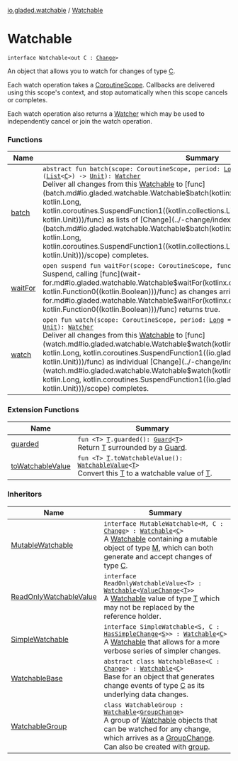 [io.gladed.watchable](../index.md) / [Watchable](./index.md)

# Watchable

`interface Watchable<out C : `[`Change`](../-change/index.md)`>`

An object that allows you to watch for changes of type [C](index.md#C).

Each watch operation takes a [CoroutineScope](#). Callbacks are delivered using this scope's context, and stop
automatically when this scope cancels or completes.

Each watch operation also returns a [Watcher](../-watcher/index.md) which may be used to independently cancel or join the watch
operation.

### Functions

| Name | Summary |
|---|---|
| [batch](batch.md) | `abstract fun batch(scope: CoroutineScope, period: `[`Long`](https://kotlinlang.org/api/latest/jvm/stdlib/kotlin/-long/index.html)` = IMMEDIATE, func: suspend (`[`List`](https://kotlinlang.org/api/latest/jvm/stdlib/kotlin.collections/-list/index.html)`<`[`C`](index.md#C)`>) -> `[`Unit`](https://kotlinlang.org/api/latest/jvm/stdlib/kotlin/-unit/index.html)`): `[`Watcher`](../-watcher/index.md)<br>Deliver all changes from this [Watchable](./index.md) to [func](batch.md#io.gladed.watchable.Watchable$batch(kotlinx.coroutines.CoroutineScope, kotlin.Long, kotlin.coroutines.SuspendFunction1((kotlin.collections.List((io.gladed.watchable.Watchable.C)), kotlin.Unit)))/func) as lists of [Change](../-change/index.md) objects until [scope](batch.md#io.gladed.watchable.Watchable$batch(kotlinx.coroutines.CoroutineScope, kotlin.Long, kotlin.coroutines.SuspendFunction1((kotlin.collections.List((io.gladed.watchable.Watchable.C)), kotlin.Unit)))/scope) completes. |
| [waitFor](wait-for.md) | `open suspend fun waitFor(scope: CoroutineScope, func: () -> `[`Boolean`](https://kotlinlang.org/api/latest/jvm/stdlib/kotlin/-boolean/index.html)`): `[`Unit`](https://kotlinlang.org/api/latest/jvm/stdlib/kotlin/-unit/index.html)<br>Suspend, calling [func](wait-for.md#io.gladed.watchable.Watchable$waitFor(kotlinx.coroutines.CoroutineScope, kotlin.Function0((kotlin.Boolean)))/func) as changes arrive, and return when [func](wait-for.md#io.gladed.watchable.Watchable$waitFor(kotlinx.coroutines.CoroutineScope, kotlin.Function0((kotlin.Boolean)))/func) returns true. |
| [watch](watch.md) | `open fun watch(scope: CoroutineScope, period: `[`Long`](https://kotlinlang.org/api/latest/jvm/stdlib/kotlin/-long/index.html)` = IMMEDIATE, func: suspend (`[`C`](index.md#C)`) -> `[`Unit`](https://kotlinlang.org/api/latest/jvm/stdlib/kotlin/-unit/index.html)`): `[`Watcher`](../-watcher/index.md)<br>Deliver all changes from this [Watchable](./index.md) to [func](watch.md#io.gladed.watchable.Watchable$watch(kotlinx.coroutines.CoroutineScope, kotlin.Long, kotlin.coroutines.SuspendFunction1((io.gladed.watchable.Watchable.C, kotlin.Unit)))/func) as individual [Change](../-change/index.md) objects until [scope](watch.md#io.gladed.watchable.Watchable$watch(kotlinx.coroutines.CoroutineScope, kotlin.Long, kotlin.coroutines.SuspendFunction1((io.gladed.watchable.Watchable.C, kotlin.Unit)))/scope) completes. |

### Extension Functions

| Name | Summary |
|---|---|
| [guarded](../../io.gladed.watchable.util/guarded.md) | `fun <T> `[`T`](../../io.gladed.watchable.util/guarded.md#T)`.guarded(): `[`Guard`](../../io.gladed.watchable.util/-guard/index.md)`<`[`T`](../../io.gladed.watchable.util/guarded.md#T)`>`<br>Return [T](../../io.gladed.watchable.util/guarded.md#T) surrounded by a [Guard](../../io.gladed.watchable.util/-guard/index.md). |
| [toWatchableValue](../to-watchable-value.md) | `fun <T> `[`T`](../to-watchable-value.md#T)`.toWatchableValue(): `[`WatchableValue`](../-watchable-value/index.md)`<`[`T`](../to-watchable-value.md#T)`>`<br>Convert this [T](../to-watchable-value.md#T) to a watchable value of [T](../to-watchable-value.md#T). |

### Inheritors

| Name | Summary |
|---|---|
| [MutableWatchable](../-mutable-watchable/index.md) | `interface MutableWatchable<M, C : `[`Change`](../-change/index.md)`> : `[`Watchable`](./index.md)`<`[`C`](../-mutable-watchable/index.md#C)`>`<br>A [Watchable](./index.md) containing a mutable object of type [M](../-mutable-watchable/index.md#M), which can both generate and accept changes of type [C](../-mutable-watchable/index.md#C). |
| [ReadOnlyWatchableValue](../-read-only-watchable-value/index.md) | `interface ReadOnlyWatchableValue<T> : `[`Watchable`](./index.md)`<`[`ValueChange`](../-value-change/index.md)`<`[`T`](../-read-only-watchable-value/index.md#T)`>>`<br>A [Watchable](./index.md) value of type [T](../-read-only-watchable-value/index.md#T) which may not be replaced by the reference holder. |
| [SimpleWatchable](../-simple-watchable/index.md) | `interface SimpleWatchable<S, C : `[`HasSimpleChange`](../-has-simple-change/index.md)`<`[`S`](../-simple-watchable/index.md#S)`>> : `[`Watchable`](./index.md)`<`[`C`](../-simple-watchable/index.md#C)`>`<br>A [Watchable](./index.md) that allows for a more verbose series of simpler changes. |
| [WatchableBase](../-watchable-base/index.md) | `abstract class WatchableBase<C : `[`Change`](../-change/index.md)`> : `[`Watchable`](./index.md)`<`[`C`](../-watchable-base/index.md#C)`>`<br>Base for an object that generates change events of type [C](../-watchable-base/index.md#C) as its underlying data changes. |
| [WatchableGroup](../-watchable-group/index.md) | `class WatchableGroup : `[`Watchable`](./index.md)`<`[`GroupChange`](../-group-change/index.md)`>`<br>A group of [Watchable](./index.md) objects that can be watched for any change, which arrives as a [GroupChange](../-group-change/index.md). Can also be created with [group](../group.md). |
